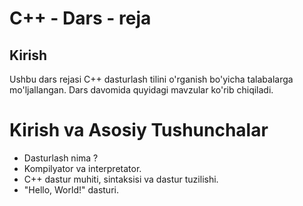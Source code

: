 # C++ - Dars - reja

## Kirish
Ushbu dars rejasi C++ dasturlash tilini o'rganish bo'yicha talabalarga mo'ljallangan. Dars davomida quyidagi mavzular ko'rib chiqiladi.

# Kirish va Asosiy Tushunchalar
- Dasturlash nima ?
- Kompilyator va interpretator.
- C++ dastur muhiti, sintaksisi va dastur tuzilishi.
- "Hello, World!" dasturi.
